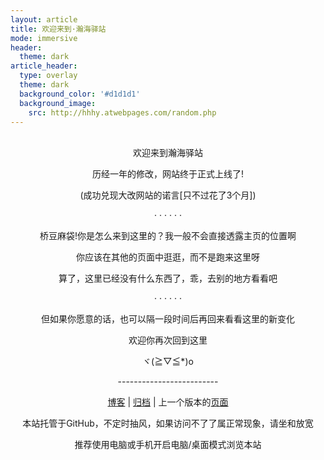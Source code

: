 ```yaml
---
layout: article
title: 欢迎来到·瀚海驿站
mode: immersive
header:
  theme: dark
article_header:
  type: overlay
  theme: dark
  background_color: '#d1d1d1'
  background_image:
    src: http://hhhy.atwebpages.com/random.php
---
```


<!--more-->

<p align="center"><br>欢迎来到瀚海驿站</p>

<p align="center">历经一年的修改，网站终于正式上线了!</p>

<p align="center">(成功兑现大改网站的诺言[只不过花了3个月])</p>

<p align="center">· · · · · ·</p>

<p align="center">桥豆麻袋!你是怎么来到这里的？我一般不会直接透露主页的位置啊</p>

<p align="center">你应该在其他的页面中逛逛，而不是跑来这里呀</p>

<p align="center">算了，这里已经没有什么东西了，乖，去别的地方看看吧</p>

<p align="center">· · · · · ·</p>

<p align="center">但如果你愿意的话，也可以隔一段时间后再回来看看这里的新变化</p>

<p align="center">欢迎你再次回到这里</p>

<p align="center">ヾ(≧▽≦*)o</p>

<p align="center">-------------------------</p>

<p align="center"><a href='/home/index.html'><span>博客</span></a> | <a href='/archive.html'><span>归档</span></a> | 上一个版本的<a href='/old.html'>页面</a>

<p align="center"><span>本站托管于GitHub，不定时抽风，如果访问不了了属正常现象，请坐和放宽</span></p>

<p align="center"><span>推荐使用电脑或手机开启电脑/桌面模式浏览本站</span></p>

